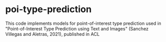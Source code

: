 # poi-type-prediction
This code implements models for point-of-interest type prediction used in 
"Point-of-Interest Type Prediction using Text and Images" (Sanchez Villegas and Aletras, 2021), published in ACL
